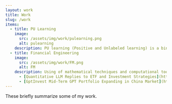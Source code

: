 ```yaml
---
layout: work
title: Work
slug: /work
items:
  - title: PU Learning
    image:
      src: /assets/img/work/pulearning.png
      alt: pulearning
    description: PU learning (Positive and Unlabeled learning) is a binary classification setting where the training data consists of positive examples and unlabeled examples that may contain both positive and negative instances.
  - title: Financial Engineering
    image:
      src: /assets/img/work/FM.png
      alt: FM
    description: Using of mathematical techniques and computational tools to solve complex financial problems and design innovative financial products and strategies.
      - [Quantitative LLM Replies to ETF and Investment Strategies](https://hkustconnect-my.sharepoint.com/:b:/g/personal/jwangiy_connect_ust_hk/EaqbJZiUSlNLoP3pvxBtRp8BQ80nCzhZqvracMaN_-3veA?e=cydYW6)
      - [GptInvest Mid-Term GPT Portfolio Expanding in China Market](https://hkustconnect-my.sharepoint.com/:b:/g/personal/jwangiy_connect_ust_hk/EcZaS5FSPNtJhZiytHs3_7wBk-s8t9IzXrKQX555_tla5g?e=qQCqde)
---
```


These briefly summarize some of my work.

<br />
